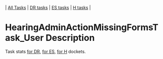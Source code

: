| [All Tasks](../alltasks.md) | [DR tasks](../docs-DR/tasklist.md) | [ES tasks](../docs-ES/tasklist.md) | [H tasks](../docs-H/tasklist.md) |
# HearingAdminActionMissingFormsTask_User Description

Task stats [for DR](../docs-DR/HearingAdminActionMissingFormsTask_User.md), [for ES](../docs-ES/HearingAdminActionMissingFormsTask_User.md), [for H](../docs-H/HearingAdminActionMissingFormsTask_User.md) dockets.

